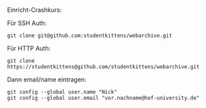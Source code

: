 Einricht-Crashkurs:

Für SSH Auth:

    git clone git@github.com:studentkittens/webarchive.git

Für HTTP Auth:

    git clone https://studentkittens@github.com/studentkittens/webarchive.git

Dann email/name eintragen:

    git config --global user.name "Nick"
    git config --global user.email "vor.nachname@hof-university.de"
